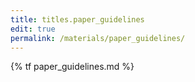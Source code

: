 ```yaml
---
title: titles.paper_guidelines
edit: true
permalink: /materials/paper_guidelines/
---
```


{% tf paper_guidelines.md %}
